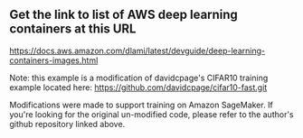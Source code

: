 ## Get the link to list of AWS deep learning containers at this URL

https://docs.aws.amazon.com/dlami/latest/devguide/deep-learning-containers-images.html



Note: this example is a modification of davidcpage's CIFAR10 training example located here:
https://github.com/davidcpage/cifar10-fast.git

Modifications were made to support training on Amazon SageMaker. 
If you're looking for the original un-modified code, please refer to the author's github repository linked above.
